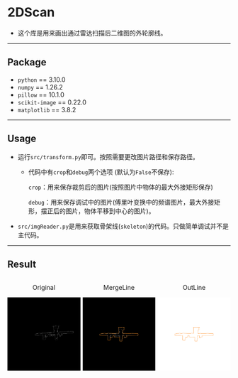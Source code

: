 # 2DScan

- 这个库是用来画出通过雷达扫描后二维图的外轮廓线。

---

## Package

 - `python` == 3.10.0
 - `numpy` == 1.26.2
 - `pillow` == 10.1.0
 - `scikit-image` == 0.22.0
 - `matplotlib` == 3.8.2

---

## Usage

 - 运行`src/transform.py`即可。按照需要更改图片路径和保存路径。
    
    - 代码中有`crop`和`debug`两个选项 (默认为`False`不保存):
        
        `crop`：用来保存裁剪后的图片(按照图片中物体的最大外接矩形保存)

        `debug`：用来保存调试中的图片(傅里叶变换中的频谱图片，最大外接矩形，摆正后的图片，物体平移到中心的图片)。
        
        

 - `src/imgReader.py`是用来获取骨架线(`skeleton`)的代码。只做简单调试并不是主代码。

---

## Result
<div style="display: flex; justify-content: center; align-items: center; gap: 5px;">
  <div style="text-align: center;">
    <p>Original</p>
    <img src="/img/img2.jpg" alt="Original Image" style="width: 400px;">
  </div>
  <div style="text-align: center;">
    <p>MergeLine</p>
    <img src="/result/mergeLine.png" alt="MergeLine Image" style="width: 400px;">
  </div>
  <div style="text-align: center;">
    <p>OutLine</p>
    <img src="/result/outLine.png" alt="OutLine Image" style="width: 400px;">
  </div>
</div>